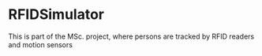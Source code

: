 # RFIDSimulator

This is part of the MSc. project, where persons are tracked by RFID readers and motion sensors
